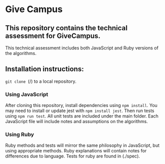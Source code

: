 # Give Campus


## This repository contains the technical assessment for GiveCampus.

This technical assessment includes both JavaScript and Ruby versions of the algorithms. 

## Installation instructions:

```git clone ```(/) to a local repository.

### Using JavaScript
After cloning this repository, install dependencies using ```npm install```.
You may need to install or update jest with ```npm install jest```.
Then run tests using ```npm run test```. 
All unit tests are included under the main folder.
Each JavaScript file will include notes and assumptions on the algorithms.

### Using Ruby
Ruby methods and tests will mirror the same philosophy in JavaScript, but using appropriate methods.
Ruby explanations will contain notes for differences due to language.
Tests for ruby are found in (./spec).